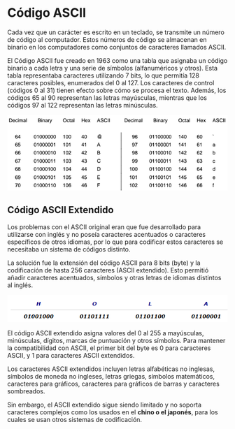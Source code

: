 # Código ASCII


Cada vez que un carácter es escrito en un teclado, se transmite un número de código al computador. Estos números de código se almacenan en binario en los computadores como conjuntos de caracteres llamados ASCII.


El Código ASCII fue creado en 1963 como una tabla que asignaba un código binario a cada letra y una serie de símbolos (alfanuméricos y otros). Esta tabla representaba caracteres utilizando 7 bits, lo que permitía 128 caracteres posibles, enumerados del 0 al 127. Los caracteres de control (códigos 0 al 31) tienen efecto sobre cómo se procesa el texto. Además, los códigos 65 al 90 representan las letras mayúsculas, mientras que los códigos 97 al 122 representan las letras minúsculas.

![](img/2023-01-09-18-48-04.png)

## Código ASCII Extendido

Los problemas con el ASCII original eran que fue desarrollado para utilizarse con inglés y no poseía caracteres acentuados o caracteres específicos de otros idiomas, por lo que para codificar estos caracteres se necesitaba un sistema de códigos distinto.

La solución fue la extensión del código ASCII para 8 bits (byte) y la codificación de hasta 256 caracteres (ASCII extendido).  Esto permitió añadir caracteres acentuados, símbolos y otras letras de idiomas distintos al inglés.

![imagen](img/5_Codificacion_de_caracteres6.png)

El código ASCII extendido asigna valores del 0 al 255 a mayúsculas, minúsculas, dígitos, marcas de puntuación y otros símbolos. Para mantener la compatibilidad con ASCII, el primer bit del byte es 0 para caracteres ASCII, y 1 para caracteres ASCII extendidos.

Los caracteres ASCII extendidos incluyen letras alfabéticas no inglesas, símbolos de moneda no ingleses, letras griegas, símbolos matemáticos, caracteres para gráficos, caracteres para gráficos de barras y caracteres sombreados.

Sin embargo, el ASCII extendido sigue siendo limitado y no soporta caracteres complejos como los usados en el **chino o el japonés**, para los cuales se usan otros sistemas de codificación.
